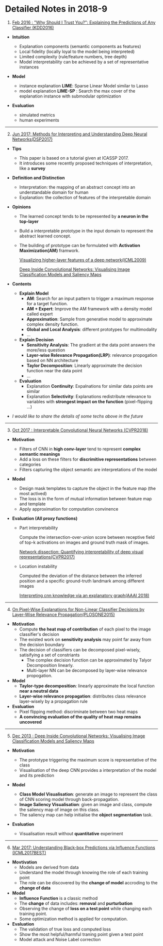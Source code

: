
# Detailed Notes in 2018-9

1. [Feb 2016 : "Why Should I Trust You?": Explaining the Predictions of Any Classifier (KDD2016)](https://arxiv.org/abs/1602.04938) 

- **Intuition**

  - Explanation components (semantic components as features)
  - Local fidelity (locally loyal to the model being interpreted)
  - Limited complexity (rule/feature numbers, tree depth)
  - Model interpretability can be achieved by a set of representative instances
- **Model**
  - instance explanation **LIME**: Sparse Linear Model similar to Lasso
  - model explanation **LIME-SP** : Search the max cover of the explanation instance with submodular optimization
- **Evaluation**
  - simulated metrics
  - human experiments

---

2. [Jun 2017: Methods for Interpreting and Understanding Deep Neural Networks(DSP2017)](http://cn.arxiv.org/abs/1706.07979)

- **Tips**
  - This paper is based on a tutorial given at ICASSP 2017.
  - It introduces some recently proposed techniques of interpretation, like a **survey**

- **Definition and Distinction**

  - Interpretation: the mapping of an abstract concept into an understandable domain for human
  - Explanation: the collection of features of the interpretable domain

- **Opinions**

  - The learned concept tends to be represented by **a neuron in the top-layer**

  - Build a interpretable prototype in the input domain to represent the abstract learned concept.

  - The building of prototype can be formulated with **Activation Maximization(AM)** framwork.

    [Visualizing higher-layer features of a deep network(ICML2009)](http://pdfs.semanticscholar.org/65d9/94fb778a8d9e0f632659fb33a082949a50d3.pdf)

    [Deep Inside Convolutional Networks: Visualising Image Classification Models and Saliency Maps](http://cn.arxiv.org/abs/1312.6034)

- **Contents**

  - **Explain Model**
    - **AM**: Search for an input pattern to trigger a maximum response for a target function.
    - **AM + Expert**: Improve the AM framework with a density model called expert
    - **Approximation**: Sample from generative model to approximate complex density function.
    - **Global and Local Analysis**: different prototypes for multimodality
    - ...
  - **Explain Decision**
    - **Sensitivity Analysis**: The gradient at the data point answers the more/less question
    - **Layer-wise Relevance Propagation(LRP)**: relevance propogation based on NN architecture
    - **Taylor Decomposition**: Linearly approximate the decision function near the data point
    - ...
  - **Evaluation**
    - Explanation **Continuity**: Expalnations for similar data points are similar
    - Explanation **Selectivity**: Explanations redistribute relevance to variables with **strongest impact on the function** (pixel-flipping ...)

- *I would like to share the details of some techs above in the future*

---

3. [Oct 2017 : Interpretable Convolutional Neural Networks (CVPR2018)](https://arxiv.org/abs/1710.00935) 

- **Motivation**

  - Filters of CNN in **high conv-layer** tend to represent **complex semantic meanings**
  - Add a loss on these filters for **discrimitive representations** between categories
  - Filters capturing the object semantic are interpretations of the model

- **Model**

  - Design mask templates to capture the object in the feature map (the most actived)
  - The loss is in the form of mutual information between feature map and template
  - Apply approximation for computation convinence

- **Evaluation (All proxy functions)**

  - Part interpretability

    Compute the intersection-over-union score between receptive field of top-k activations on images and ground truth mask of images.

    [Network dissection: Quantifying interpretability of deep visual representations(CVPR2017)](https://arxiv.org/abs/1704.05796)

  - Location instability

    Computed the deviation of the distance between the inferred position and a specific ground-truth landmark among different images

    [Interpreting cnn knowledge via an explanatory graph(AAAI 2018)](https://arxiv.org/abs/1708.01785)

---

4. [On Pixel-Wise Explanations for Non-Linear Classifier Decisions by Layer-Wise Relevance Propagation(PLOSONE2015)](https://journals.plos.org/plosone/article?id=10.1371/journal.pone.0130140) 

- **Motivation**
  - Compute **the heat map of contribution** of each pixel to the image classifier's decision
  - The existed work on **sensitivity analysis** may point far away from the decision boundary
  - The decision of classifiers can be decomposed pixel-wisely, satisifying a set of constriants
    - The complex decision function can be approximated by Talyor Decomposition linearly.
    - Multi-layer NN can be decomposed by layer-wise relevance propogation.
- **Model**
  - **Taylor-type decomposition**: linearly approximate the local function **near a neutral data**
  - **Layer-wise relevance propagation**: distributes class relevance layer-wisely by a propagation rule
- **Evaluation**
  - Pixel flipping method: discriminate between two heat maps
  - **A convincing evaluation of the quality of heat map remains uncovered**

---

5. [Dec 2013 : Deep Inside Convolutional Networks: Visualising Image Classification Models and Saliency Maps](http://cn.arxiv.org/pdf/1312.6034v2)

- **Motivation**
  - The prototype triggering the maximum score is representative of the class
  - Visualisation of the deep CNN provides a interpretation of the model and its prediction

- **Model**
  - **Class Model Visualisation**: generate an image to represent the class of CNN scoring model through back-propagation.
  - **Image Saliency Visualisation**: given an image and class, compute the saliency map of image on this class.
  - The saliency map can help initialise the **object segmentation** task.
- **Evaluation**
  - Visualisation result without **quantitative** experiment

---

6. [Mar 2017: Understanding Black-box Predictions via Influence Functions (ICML2017BEST)](https://arxiv.org/abs/1703.04730)

- **Movtivation**
  - Models are derived from data
  - Understand the model through knowing the role of each training point
  - The role can be discovered by the **change of model** accroding to the **change of data**
- **Model**
  - **Influence Function** is a classic method
  - The **change** of data includes:  **removal** and **purturbation**
  - Observing the change of **loss on a test point** while changing each training point.
  - Some optimization method is applied for computation.
- **Evaluation**
  - The validation of true loss and computed loss
  - Show the most helpful/harmful traning point given a test point
  - Model attack and Noise Label correction